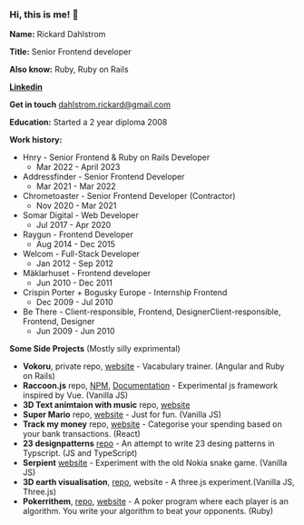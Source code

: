 <!--
**rickardd/rickardd** is a ✨ _special_ ✨ repository because its `README.md` (this file) appears on your GitHub profile.
-->

### Hi, this is me! 👋

**Name:** Rickard Dahlstrom

**Title:** Senior Frontend developer

**Also know:** Ruby, Ruby on Rails

[**Linkedin**](https://www.linkedin.com/in/rickarddahlstrom/)

**Get in touch** dahlstrom.rickard@gmail.com

**Education:** Started a 2 year diploma 2008

**Work history:**

- Hnry -  Senior Frontend & Ruby on Rails Developer
  - Mar 2022 - April 2023 
- Addressfinder - Senior Frontend Developer
  - Mar 2021 - Mar 2022
- Chrometoaster - Senior Frontend Developer (Contractor)
  - Nov 2020 - Mar 2021
- Somar Digital - Web Developer 
  - Jul 2017 - Apr 2020
- Raygun - Frontend Developer
  - Aug 2014 - Dec 2015
- Welcom - Full-Stack Developer
  - Jan 2012 - Sep 2012
- Mäklarhuset - Frontend developer 
  - Jun 2010 - Dec 2011
- Crispin Porter + Bogusky Europe - Internship Frontend
  - Dec 2009 - Jul 2010
- Be There - Client-responsible, Frontend, DesignerClient-responsible, Frontend, Designer 
  - Jun 2009 - Jun 2010

**Some Side Projects** (Mostly silly exprimental)

- **Vokoru**, private repo, [website](https://vokoru.com) - Vacabulary trainer. (Angular and Ruby on Rails)
- **Raccoon.js** repo, [NPM](https://www.npmjs.com/package/raccoon-js-framework), [Documentation](https://master--racccoon-docs.netlify.app/) - Experimental js framework inspired by Vue. (Vanilla JS)
- **3D Text animtaion with music** repo, [website](https://main--3d-text-hnry.netlify.app/)
- **Super Mario** repo, [website](https://master--ricks-super-mario.netlify.app/) - Just for fun. (Vanilla JS)
- **Track my money** repo, [website](https://track-my-money.netlify.app/) - Categorise your spending based on your bank transactions. (React)
- **23 designpatterns** [repo](https://github.com/rickardd/23-design-patterns) - An attempt to write 23 desing patterns in Typscript. (JS and TypeScript)
- **Serpient** [website](https://brave-thompson-9d767f.netlify.app/) - Experiment with the old Nokia snake game. (Vanilla JS)
- **3D earth visualisation**, [repo](https://github.com/rickardd/Earth3D), website - A three.js experiment.(Vanilla JS, Three.js)
- **Pokerrithem**, [repo](https://github.com/rickardd/pokerithem), [website](https://pokerithem.herokuapp.com/) - A poker program where each player is an algorithm. You write your algorithm to beat your opponents. (Ruby)



